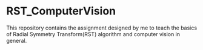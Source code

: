 # RST_ComputerVision
This repository contains the assignment designed by me to teach the basics of Radial Symmetry Transform(RST) algorithm and computer vision in general. 
